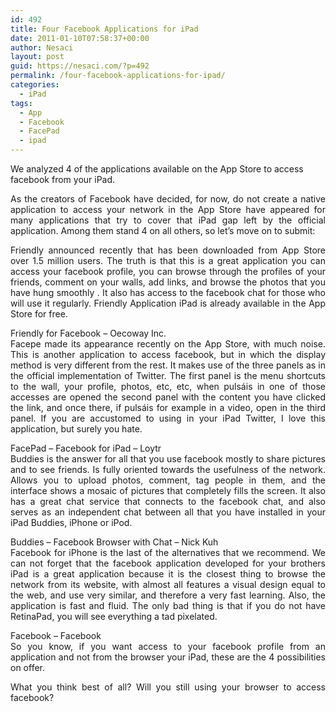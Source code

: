 ```yaml
---
id: 492
title: Four Facebook Applications for iPad
date: 2011-01-10T07:58:37+00:00
author: Nesaci
layout: post
guid: https://nesaci.com/?p=492
permalink: /four-facebook-applications-for-ipad/
categories:
  - iPad
tags:
  - App
  - Facebook
  - FacePad
  - ipad
---
```

We analyzed 4 of the applications available on the App Store to access facebook from your iPad.

<p style="text-align: justify;">
  As the creators of Facebook have decided, for now, do not create a native application to access your network in the App Store have appeared for many applications that try to cover that iPad gap left by the official application. Among them stand 4 on all others, so let&#8217;s move on to submit:
</p>

<p style="text-align: justify;">
  Friendly announced recently that has been downloaded from App Store over 1.5 million users. The truth is that this is a great application you can access your facebook profile, you can browse through the profiles of your friends, comment on your walls, add links, and browse the photos that you have hung smoothly . It also has access to the facebook chat for those who will use it regularly. Friendly Application iPad is already available in the App Store for free.
</p>

<p style="text-align: justify;">
  Friendly for Facebook &#8211; Oecoway Inc.<br /> Facepe made its appearance recently on the App Store, with much noise. This is another application to access facebook, but in which the display method is very different from the rest. It makes use of the three panels as in the official implementation of Twitter. The first panel is the menu shortcuts to the wall, your profile, photos, etc, etc, when pulsáis in one of those accesses are opened the second panel with the content you have clicked the link, and once there, if pulsáis for example in a video, open in the third panel. If you are accustomed to using in your iPad Twitter, I love this application, but surely you hate.
</p>

<p style="text-align: justify;">
  FacePad &#8211; Facebook for iPad &#8211; Loytr<br /> Buddies is the answer for all that you use facebook mostly to share pictures and to see friends. Is fully oriented towards the usefulness of the network. Allows you to upload photos, comment, tag people in them, and the interface shows a mosaic of pictures that completely fills the screen. It also has a great chat service that connects to the facebook chat, and also serves as an independent chat between all that you have installed in your iPad Buddies, iPhone or iPod.
</p>

<p style="text-align: justify;">
  Buddies &#8211; Facebook Browser with Chat &#8211; Nick Kuh<br /> Facebook for iPhone is the last of the alternatives that we recommend. We can not forget that the facebook application developed for your brothers iPad is a great application because it is the closest thing to browse the network from its website, with almost all features a visual design equal to the web, and use very similar, and therefore a very fast learning. Also, the application is fast and fluid. The only bad thing is that if you do not have RetinaPad, you will see everything a tad pixelated.
</p>

<p style="text-align: justify;">
  Facebook &#8211; Facebook<br /> So you know, if you want access to your facebook profile from an application and not from the browser your iPad, these are the 4 possibilities on offer.
</p>

<p style="text-align: justify;">
  What you think best of all? Will you still using your browser to access facebook?
</p>